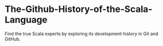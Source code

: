 # The-Github-History-of-the-Scala-Language
Find the true Scala experts by exploring its development history in Git and GitHub.
